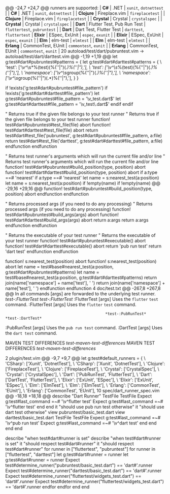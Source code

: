 @@ -24,7 +24,7 @@ runners are supported:
|         **C#** | .NET                                                                                                               | `xunit`, `dotnettest`                                                                                                                        |	|         **C#** | .NET                                                                                                               | `xunit`, `dotnettest`                                                                                                                        |
|    **Clojure** | Fireplace.vim                                                                                                      | `fireplacetest`                                                                                                                              |	|    **Clojure** | Fireplace.vim                                                                                                      | `fireplacetest`                                                                                                                              |
|    **Crystal** | Crystal                                                                                                            | `crystalspec`                                                                                                                                |	|    **Crystal** | Crystal                                                                                                            | `crystalspec`                                                                                                                                |
|       **Dart** | Flutter Test, Pub Run Test                                                                                         | `fluttertest`, `pubruntest`                                                                                                                  |	|       **Dart** | Dart Test, Flutter Test                                                                                            | `darttest`, `fluttertest`
|     **Elixir** | ESpec, ExUnit                                                                                                      | `espec`, `exunit`                                                                                                                            |	|     **Elixir** | ESpec, ExUnit                                                                                                      | `espec`, `exunit`                                                                                                                            |
|        **Elm** | elm-test                                                                                                           | `elmtest`                                                                                                                                    |	|        **Elm** | elm-test                                                                                                           | `elmtest`                                                                                                                                    |
|     **Erlang** | CommonTest, EUnit                                                                                                  | `commontest`, `eunit`                                                                                                                        |	|     **Erlang** | CommonTest, EUnit                                                                                                  | `commontest`, `eunit`                                                                                                                        |
  20  autoload/test/dart/pubruntest.vim → autoload/test/dart/darttest.vim 
@@ -1,19 +1,19 @@
let g:test#dart#pubruntest#patterns = {	let g:test#dart#darttest#patterns = {
  \ 'test':      ['\v^\s*%(test)\(%(''|")(.*)%(''|"),'],	  \ 'test':      ['\v^\s*%(test)\(%(''|")(.*)%(''|"),'],
  \ 'namespace': ['\v^\s*group\(%(''|")(.*)%(''|"),'],	  \ 'namespace': ['\v^\s*group\(%(''|")(.*)%(''|"),'],
\}	\}


if !exists('g:test#dart#pubruntest#file_pattern')	if !exists('g:test#dart#darttest#file_pattern')
  let g:test#dart#pubruntest#file_pattern = '\v_test\.dart$'	  let g:test#dart#darttest#file_pattern = '\v_test\.dart$'
endif	endif


" Returns true if the given file belongs to your test runner	" Returns true if the given file belongs to your test runner
function! test#dart#pubruntest#test_file(file) abort	function! test#dart#darttest#test_file(file) abort
  return test#dart#test_file('pubruntest', g:test#dart#pubruntest#file_pattern, a:file)	  return test#dart#test_file('darttest', g:test#dart#darttest#file_pattern, a:file)
endfunction	endfunction


" Returns test runner's arguments which will run the current file and/or line	" Returns test runner's arguments which will run the current file and/or line
function! test#dart#pubruntest#build_position(type, position) abort	function! test#dart#darttest#build_position(type, position) abort
  if a:type ==# 'nearest'	  if a:type ==# 'nearest'
    let name = s:nearest_test(a:position)	    let name = s:nearest_test(a:position)
    if !empty(name)	    if !empty(name)
@@ -29,16 +29,16 @@ function! test#dart#pubruntest#build_position(type, position) abort
endfunction	endfunction


" Returns processed args (if you need to do any processing)	" Returns processed args (if you need to do any processing)
function! test#dart#pubruntest#build_args(args) abort	function! test#dart#darttest#build_args(args) abort
  return a:args	  return a:args
endfunction	endfunction


" Returns the executable of your test runner	" Returns the executable of your test runner
function! test#dart#pubruntest#executable() abort	function! test#dart#darttest#executable() abort
  return 'pub run test'	  return 'dart test'
endfunction	endfunction


function! s:nearest_test(position) abort	function! s:nearest_test(position) abort
  let name = test#base#nearest_test(a:position, g:test#dart#pubruntest#patterns)	  let name = test#base#nearest_test(a:position, g:test#dart#darttest#patterns)
  return join(name['namespace'] + name['test'], ' ')	  return join(name['namespace'] + name['test'], ' ')
endfunction	endfunction
  4  doc/test.txt 
@@ -267,8 +267,8 @@ In all commands [args] are forwarded to the underlying test runner.
                                                *test-:FlutterTest*	                                                *test-:FlutterTest*
:FlutterTest [args]  	         Uses the `flutter` `test` command.	:FlutterTest [args]  	         Uses the `flutter` `test` command.


                                                *test-:PubRunTest*	                                                *test-:DartTest*
:PubRunTest [args]  	         Uses the `pub run test` command.	:DartTest [args]  	         Uses the `dart test` command.


MAVEN TEST DIFFERENCES                          *test-maven-test-differences*	MAVEN TEST DIFFERENCES                          *test-maven-test-differences*


  2  plugin/test.vim 
@@ -9,7 +9,7 @@ let g:test#default_runners = {
  \ 'CSharp':     ['Xunit', 'DotnetTest'],	  \ 'CSharp':     ['Xunit', 'DotnetTest'],
  \ 'Clojure':    ['FireplaceTest'],	  \ 'Clojure':    ['FireplaceTest'],
  \ 'Crystal':    ['CrystalSpec'],	  \ 'Crystal':    ['CrystalSpec'],
  \ 'Dart':       ['PubRunTest', 'FlutterTest'],	  \ 'Dart':       ['DartTest', 'FlutterTest'],
  \ 'Elixir':     ['ExUnit', 'ESpec'],	  \ 'Elixir':     ['ExUnit', 'ESpec'],
  \ 'Elm':        ['ElmTest'],	  \ 'Elm':        ['ElmTest'],
  \ 'Erlang':     ['CommonTest', 'EUnit'],	  \ 'Erlang':     ['CommonTest', 'EUnit'],
  10  spec/dart_runner_spec.vim 
@@ -18,18 +18,18 @@ describe "Dart Runner"
      TestFile	      TestFile
      Expect g:test#last_command =~# '\v^flutter test'	      Expect g:test#last_command =~# '\v^flutter test'
    end	    end
    it "should use pub run test otherwise"	    it "should use dart test otherwise"
      view pubruntest/basic_test.dart	      view darttest/basic_test.dart
      TestFile	      TestFile
      Expect g:test#last_command =~# '\v^pub run test'	      Expect g:test#last_command =~# '\v^dart test'
    end	    end
  end	  end


  describe "when test#dart#runner is set"	  describe "when test#dart#runner is set"
    it "should respect test#dart#runner"	    it "should respect test#dart#runner"
      for runner in ["fluttertest", "pubruntest"]	      for runner in ["fluttertest", "darttest"]
        let g:test#dart#runner = runner	        let g:test#dart#runner = runner
        Expect test#determine_runner("pubruntest/basic_test.dart") == 'dart#'.runner	        Expect test#determine_runner("darttest/basic_test.dart") == 'dart#'.runner
        Expect test#determine_runner("fluttertest/widgets_test.dart") == 'dart#'.runner	        Expect test#determine_runner("fluttertest/widgets_test.dart") == 'dart#'.runner
      endfor	      endfor
    end	    end

